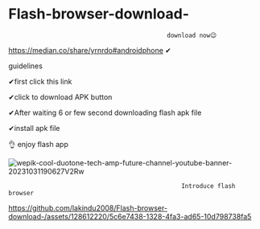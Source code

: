 # Flash-browser-download-

                                                download now😉
https://median.co/share/yrnrdo#androidphone ✔

guidelines 

✔first click this link

✔click to download APK button

✔After waiting 6 or few second downloading flash apk file

✔install apk file

👌 enjoy flash app


![wepik-cool-duotone-tech-amp-future-channel-youtube-banner-20231031190627V2Rw](https://github.com/lakindu2008/Flash-browser-download-/assets/128612220/f3c6e775-368b-4512-9117-30f756adb011)

                                                    Introduce flash browser




https://github.com/lakindu2008/Flash-browser-download-/assets/128612220/5c6e7438-1328-4fa3-ad65-10d798738fa5


